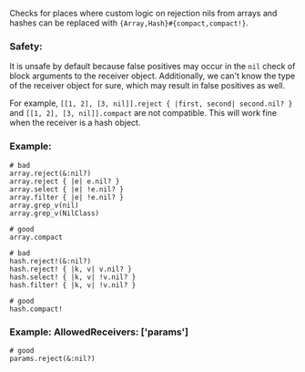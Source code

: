 Checks for places where custom logic on rejection nils from arrays
and hashes can be replaced with `{Array,Hash}#{compact,compact!}`.

### Safety:

It is unsafe by default because false positives may occur in the
`nil` check of block arguments to the receiver object. Additionally,
we can't know the type of the receiver object for sure, which may
result in false positives as well.

For example, `[[1, 2], [3, nil]].reject { |first, second| second.nil? }`
and `[[1, 2], [3, nil]].compact` are not compatible. This will work fine
when the receiver is a hash object.

### Example:
    # bad
    array.reject(&:nil?)
    array.reject { |e| e.nil? }
    array.select { |e| !e.nil? }
    array.filter { |e| !e.nil? }
    array.grep_v(nil)
    array.grep_v(NilClass)

    # good
    array.compact

    # bad
    hash.reject!(&:nil?)
    hash.reject! { |k, v| v.nil? }
    hash.select! { |k, v| !v.nil? }
    hash.filter! { |k, v| !v.nil? }

    # good
    hash.compact!

### Example: AllowedReceivers: ['params']
    # good
    params.reject(&:nil?)
